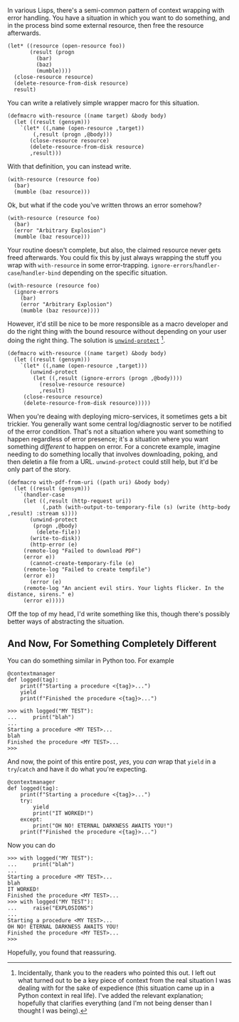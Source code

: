 In various Lisps, there's a semi-common pattern of context wrapping with error handling. You have a situation in which you want to do something, and in the process bind some external resource, then free the resource afterwards.

```
(let* ((resource (open-resource foo))
       (result (progn
		 (bar)
		 (baz)
		 (mumble))))
  (close-resource resource)
  (delete-resource-from-disk resource)
  result)
```

You can write a relatively simple wrapper macro for this situation.

```
(defmacro with-resource ((name target) &body body)
  (let ((result (gensym)))
    `(let* ((,name (open-resource ,target))
	    (,result (progn ,@body)))
       (close-resource resource)
       (delete-resource-from-disk resource)
       ,result)))
```

With that definition, you can instead write.

```
(with-resource (resource foo)
  (bar)
  (mumble (baz resource)))
```

Ok, but what if the code you've written throws an error somehow?

```
(with-resource (resource foo)
  (bar)
  (error "Arbitrary Explosion")
  (mumble (baz resource)))
```

Your routine doesn't complete, but also, the claimed resource never gets freed afterwards. You could fix this by just always wrapping the stuff you wrap with `with-resource` in some error-trapping. `ignore-errors`/`handler-case`/`handler-bind` depending on the specific situation.

```
(with-resource (resource foo)
  (ignore-errors
    (bar)
    (error "Arbitrary Explosion")
    (mumble (baz resource))))
```

However, it'd still be nice to be more responsible as a macro developer and do the right thing with the bound resource without depending on your user doing the right thing. The solution is [`unwind-protect`](http://clhs.lisp.se/Body/s_unwind.htm) [^thank-you-to-the-readers].

[^thank-you-to-the-readers]: Incidentally, thank you to the readers who pointed this out. I left out what turned out to be a key piece of context from the real situation I was dealing with for the sake of expedience (this situation came up in a Python context in real life). I've added the relevant explanation; hopefully that clarifies everything (and I'm not being denser than I thought I was being).

```
(defmacro with-resource ((name target) &body body)
  (let ((result (gensym)))
    `(let* ((,name (open-resource ,target)))
       (unwind-protect
	    (let ((,result (ignore-errors (progn ,@body))))
	      (resolve-resource resource)
	      ,result)
	 (close-resource resource)
	 (delete-resource-from-disk resource)))))
```

When you're deaing with deploying micro-services, it sometimes gets a bit trickier. You generally want some central log/diagnostic server to be notified of the error condition. That's not a situation where you want something to happen regardless of error presence; it's a situation where you want something _different_ to happen on error. For a concrete example, imagine needing to do something locally that involves downloading, poking, and then deletin a file from a URL. `unwind-protect` could still help, but it'd be only part of the story.

```
(defmacro with-pdf-from-uri ((path uri) &body body)
  (let ((result (gensym)))
    `(handler-case
	 (let ((,result (http-request uri))
	       (,path (with-output-to-temporary-file (s) (write (http-body ,result) :stream s))))
	   (unwind-protect
		(progn ,@body)
	     (delete-file))
	   (write-to-disk))
       (http-error (e)
	 (remote-log "Failed to download PDF")
	 (error e))
       (cannot-create-temporary-file (e)
	 (remote-log "Failed to create tempfile")
	 (error e))
       (error (e)
	 (remote-log "An ancient evil stirs. Your lights flicker. In the distance, sirens." e)
	 (error e)))))
```

Off the top of my head, I'd write something like this, though there's possibly better ways of abstracting the situation.


## And Now, For Something Completely Different

You can do something similar in Python too. For example

```
@contextmanager
def logged(tag):
    print(f"Starting a procedure <{tag}>...")
	yield
	print(f"Finished the procedure <{tag}>...")
```

```
>>> with logged("MY TEST"):
...     print("blah")
...
Starting a procedure <MY TEST>...
blah
Finished the procedure <MY TEST>...
>>>
```

And now, the point of this entire post, _yes_, you _can_ wrap that `yield` in a `try`/`catch` and have it do what you're expecting.

```
@contextmanager
def logged(tag):
    print(f"Starting a procedure <{tag}>...")
    try:
        yield
        print("IT WORKED!")
    except:
        print("OH NO! ETERNAL DARKNESS AWAITS YOU!")
    print(f"Finished the procedure <{tag}>...")
```

Now you can do

```
>>> with logged("MY TEST"):
...     print("blah")
...
Starting a procedure <MY TEST>...
blah
IT WORKED!
Finished the procedure <MY TEST>...
>>> with logged("MY TEST"):
...     raise("EXPLOSIONS")
...
Starting a procedure <MY TEST>...
OH NO! ETERNAL DARKNESS AWAITS YOU!
Finished the procedure <MY TEST>...
>>>
```

Hopefully, you found that reassuring.
